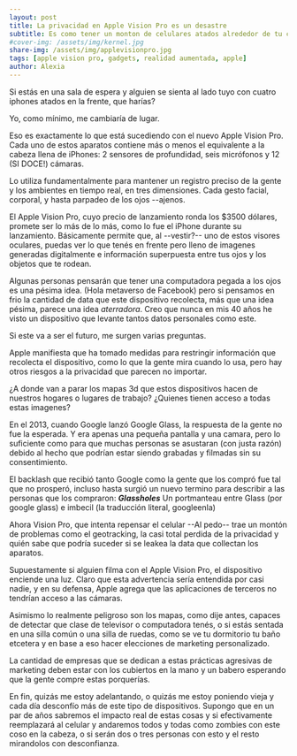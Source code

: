 ```yaml
---
layout: post
title: La privacidad en Apple Vision Pro es un desastre
subtitle: Es como tener un monton de celulares atados alrededor de tu cabeza.
#cover-img: /assets/img/kernel.jpg
share-img: /assets/img/applevisionpro.jpg
tags: [apple vision pro, gadgets, realidad aumentada, apple]
author: Alexia
---
```


Si estás en una sala de espera y alguien se sienta al lado tuyo con cuatro iphones atados en la frente, que harías?

Yo, como mínimo,  me cambiaría de lugar.


Eso es exactamente lo que está sucediendo con el nuevo Apple Vision Pro. Cada uno de estos aparatos contiene más o menos el equivalente a la cabeza llena de iPhones: 2 sensores de profundidad, seis micrófonos y 12 (SI DOCE!) cámaras.

Lo utiliza fundamentalmente para mantener un registro preciso de la gente y los ambientes en tiempo real, en tres dimensiones. Cada gesto facial, corporal, y hasta parpadeo de los ojos --ajenos.

El Apple Vision Pro, cuyo precio de lanzamiento ronda los $3500 dólares, promete ser lo más de lo más, como lo fue el iPhone durante su lanzamiento. Básicamente permite que, al --vestir?-- uno de estos visores oculares,
puedas ver lo que tenés en frente pero lleno de imagenes generadas digitalmente e información superpuesta entre tus ojos y los objetos que te rodean. 

Algunas personas pensarán que tener una computadora pegada a los ojos es una pésima idea. (Hola metaverso de Facebook) pero si pensamos en frio la cantidad de data que este dispositivo recolecta, más que una idea pésima, 
parece una idea _aterradora_. Creo que nunca en mis 40 años he visto un dispositivo que levante tantos datos personales como este.


Si este va a ser el futuro, me surgen varias preguntas. 

Apple manifiesta que ha tomado medidas para restringir información que recolecta el dispositivo, como lo que la gente mira cuando lo usa, pero hay otros riesgos a la privacidad que parecen no importar.

¿A donde van a parar los mapas 3d que estos dispositivos hacen de nuestros hogares o lugares de trabajo? ¿Quienes tienen acceso a todas estas imagenes?


En el 2013, cuando Google lanzó Google Glass, la respuesta de la gente no fue la esperada. Y era apenas una pequeña pantalla y una camara, pero lo suficiente como para que muchas personas se asustaran (con justa razón) 
debido al hecho que podrían estar siendo grabadas y filmadas sin su consentimiento. 

El backlash que recibió tanto Google como la gente que los compró fue tal que no prosperó, incluso hasta surgió un nuevo termino para describir a las personas que los compraron: **_Glassholes_** Un portmanteau entre Glass (por google glass) e imbecil (la traducción literal, googleenla)

Ahora Vision Pro, que intenta repensar el celular --Al pedo-- trae un montón de problemas como el geotracking, la casi total perdida de la privacidad y quién sabe que podría suceder si se leakea la data que collectan los aparatos.

Supuestamente si alguien filma con el Apple Vision Pro, el dispositivo enciende una luz. Claro que esta advertencia sería entendida por casi nadie, y en su defensa, Apple agrega que las aplicaciones de terceros no tendrían acceso
a las cámaras.

Asimismo lo realmente peligroso son los mapas, como dije antes, capaces de detectar que clase de televisor o computadora tenés, o si estás sentada en una silla común o una silla de ruedas, como se ve tu dormitorio tu baño etcetera y en base a eso hacer elecciones de marketing personalizado. 

La cantidad de empresas que se dedican a estas prácticas agresivas de marketing deben estar con los cubiertos en la mano y un babero esperando que la gente compre estas porquerías.

En fin, quizás me estoy adelantando, o quizás me estoy poniendo vieja y cada día desconfío más de este tipo de dispositivos. Supongo que en un par de años sabremos el impacto real de estas cosas y si efectivamente reemplazará al celular y andaremos todos y todas como zombies con este coso en la cabeza, o si serán dos o tres personas con esto y el resto mirandolos con desconfianza.


